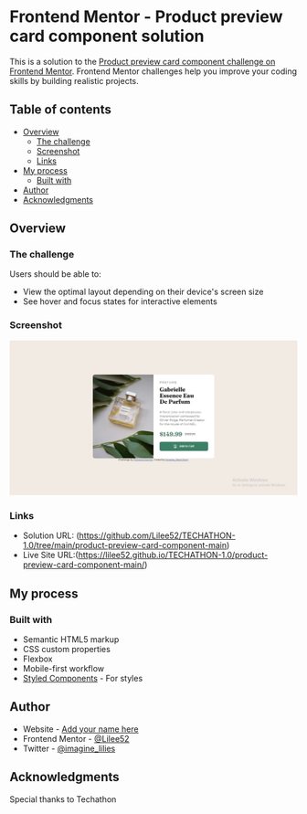 # Frontend Mentor - Product preview card component solution

This is a solution to the [Product preview card component challenge on Frontend Mentor](https://www.frontendmentor.io/challenges/product-preview-card-component-GO7UmttRfa). Frontend Mentor challenges help you improve your coding skills by building realistic projects. 

## Table of contents

- [Overview](#overview)
  - [The challenge](#the-challenge)
  - [Screenshot](#screenshot)
  - [Links](#links)
- [My process](#my-process)
  - [Built with](#built-with)
- [Author](#author)
- [Acknowledgments](#acknowledgments)


## Overview

### The challenge

Users should be able to:

- View the optimal layout depending on their device's screen size
- See hover and focus states for interactive elements

### Screenshot

![](./Capture.JPG)

### Links

- Solution URL: (https://github.com/Lilee52/TECHATHON-1.0/tree/main/product-preview-card-component-main)
- Live Site URL:(https://lilee52.github.io/TECHATHON-1.0/product-preview-card-component-main/)

## My process

### Built with

- Semantic HTML5 markup
- CSS custom properties
- Flexbox
- Mobile-first workflow
- [Styled Components](https://styled-components.com/) - For styles


## Author

- Website - [Add your name here](https://www.your-site.com)
- Frontend Mentor - [@Lilee52](https://www.frontendmentor.io/profile/yourusername)
- Twitter - [@imagine_lilies](https://www.twitter.com/yourusername)


## Acknowledgments

Special thanks to Techathon
